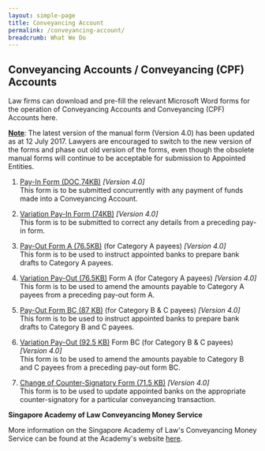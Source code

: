 ```yaml
---
layout: simple-page
title: Conveyancing Account
permalink: /conveyancing-account/
breadcrumb: What We Do
---
```


Conveyancing Accounts / Conveyancing (CPF) Accounts
---

Law firms can download and pre-fill the relevant Microsoft Word forms for the operation of Conveyancing Accounts and Conveyancing (CPF) Accounts here.

<b><u>Note</u></b>: The latest version of the manual form (Version 4.0) has been updated as at 12 July 2017. Lawyers are encouraged to switch to the new version of the forms and phase out old version of the forms, even though the obsolete manual forms will continue to be acceptable for submission to Appointed Entities.

1. <a href="/files/Pay-In-Form.doc/" target="blank">Pay-In Form (DOC,74KB)</a> <i>[Version 4.0]</i><br>
This form is to be submitted concurrently with any payment of funds made into a Conveyancing Account.
 
2. <a href="/files/Variation-Pay-in-Form.doc/" target="blank">Variation Pay-In Form (74KB)</a> <i>[Version 4.0]</i><br>
This form is to be submitted to correct any details from a preceding pay-in form.
 
3. <a href="/files/Pay-out-Form-A.doc/" target="blank">Pay-Out Form A (76.5KB)</a> (for Category A payees) <i>[Version 4.0]</i><br>
This form is to be used to instruct appointed banks to prepare bank drafts to Category A payees.
 
4. <a href="/files/Variation-Pay-out-Form-A.doc/" target="blank">Variation Pay-Out (76.5KB)</a> Form A (for Category A payees) <i>[Version 4.0]</i><br>
This form is to be used to amend the amounts payable to Category A payees from a preceding pay-out form A.
 
5. <a href="/files/Pay-out-Form-BC.doc/" target="blank">Pay-Out Form BC (87 KB)</a> (for Category B & C payees) <i>[Version 4.0]</i><br>
This form is to be used to instruct appointed banks to prepare bank drafts to Category B and C payees.
 
6. <a href="/files/Variation-Pay-out-Form-BC.doc/" target="blank">Variation Pay-Out (92.5 KB)</a> Form BC (for Category B & C payees) <i>[Version 4.0]</i><br>
This form is to be used to amend the amounts payable to Category B and C payees from a preceding pay-out form BC.
 
7. <a href="/files/Change-of-Counter-signatory-form.doc/" target="blank">Change of Counter-Signatory Form (71.5 KB)</a> <i>[Version 4.0]</i><br>
This form is to be used to update appointed banks on the appropriate counter-signatory for a particular conveyancing transaction.

**Singapore Academy of Law Conveyancing Money Service**

More information on the Singapore Academy of Law's Conveyancing Money Service can be found at the Academy's website <a href="https://www.sal.org.sg/Services/Stakeholding-Conveyancing/Stakeholding-Service" target="blank">here</a>.
